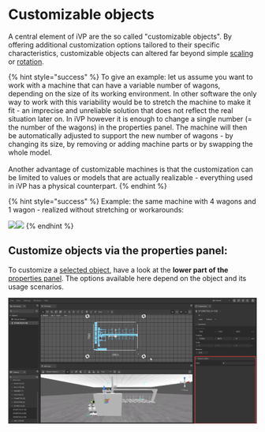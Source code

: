 # Customizable objects

A central element of iVP are the so called "customizable objects". By offering additional customization options tailored to their specific characteristics, customizable objects can altered far beyond simple [scaling](scale-objects.md) or [rotation](rotate-objects.md).

{% hint style="success" %}
To give an example: let us assume you want to work with a machine that can have a variable number of wagons, depending on the size of its working environment. In other software the only way to work with this variability would be to stretch the machine to make it fit - an imprecise and unreliable solution that does not reflect the real situation later on. In iVP however it is enough to change a single number (= the number of the wagons) in the properties panel. The machine will then be automatically adjusted to support the new number of wagons - by changing its size, by removing or adding machine parts or by swapping the whole model.\
\
Another advantage of customizable machines is that the customization can be limited to values or models that are actually realizable - everything used in iVP has a physical counterpart.
{% endhint %}

{% hint style="success" %}
Example: the same machine with 4 wagons and 1 wagon - realized without stretching or workarounds:

![](../../../.gitbook/assets/iVP\_guide\_customize\_objects\_example\_6\_wagons.jpg)![](../../../.gitbook/assets/iVP\_guide\_customize\_objects\_example\_1\_wagon.jpg)&#x20;
{% endhint %}

## Customize objects via the properties panel:

To customize a [selected object](selecting-and-moving-objects.md), have a look at the **lower part of the** [properties panel](../user-interface/the-properties-panel.md). The options available here depend on the object and its usage scenarios.

![](../../../.gitbook/assets/iVP_Planning_ObjectInteraction_CustomizableObjects.png)
